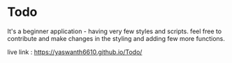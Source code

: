 # Todo

It's a beginner application - having very few styles and scripts. feel free to contribute and make changes in the styling and adding few more functions.


live link : https://yaswanth6610.github.io/Todo/
